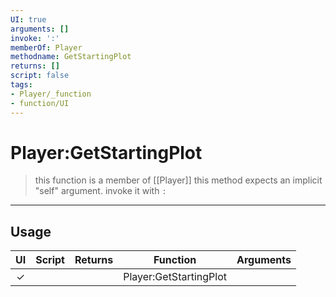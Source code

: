 ```yaml
---
UI: true
arguments: []
invoke: ':'
memberOf: Player
methodname: GetStartingPlot
returns: []
script: false
tags:
- Player/_function
- function/UI
---
```

# Player:GetStartingPlot
> this function is a member of [[Player]]
> this method expects an implicit "self" argument. invoke it with `:`
-----
## Usage
|  UI | Script | Returns | Function | Arguments |
|:---:|:------:|-------:|:--------:|:---------|
|✓| ||Player:GetStartingPlot||
